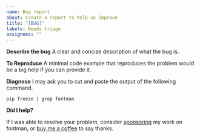 ```yaml
---
name: Bug report
about: Create a report to help us improve
title: "[BUG]"
labels: Needs triage
assignees: ""
---
```


**Describe the bug**
A clear and concise description of what the bug is.

**To Reproduce**
A minimal code example that reproduces the problem would be a big help if you can provide it.

**Diagnose**
I may ask you to cut and paste the output of the following command.

```
pip freeze | grep fontman
```

**Did I help?**

If I was able to resolve your problem, consider [sponsoring](https://github.com/sponsors/nschloe) my work on fontman, or [buy me a coffee](https://ko-fi.com/nschloe) to say thanks.
